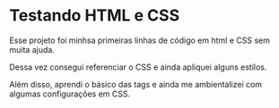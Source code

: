 # Testando HTML e CSS

Esse projeto foi minhsa primeiras linhas de código em html e CSS sem muita ajuda.

Dessa vez consegui referenciar o CSS e ainda apliquei alguns estilos.

Além disso, aprendi o básico das tags e ainda me ambientalizei com algumas configurações em CSS.
